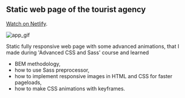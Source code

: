 ## Static web page of the tourist agency

[Watch on Netlify](https://zingy-salmiakki-07fd94.netlify.app).

![app_gif](preview.gif)

Static fully responsive web page with some advanced animations, that I made during 'Advanced CSS and Sass' course and learned
* BEM methodology,
* how to use Sass preprocessor,
* how to implement responsive images in HTML and CSS for faster pageloads,
* how to make CSS animations with keyframes.